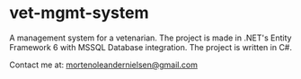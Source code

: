 # vet-mgmt-system
A management system for a vetenarian. The project is made in .NET's Entity Framework 6 with MSSQL Database integration.
The project is written in C#.

Contact me at:
mortenoleandernielsen@gmail.com
